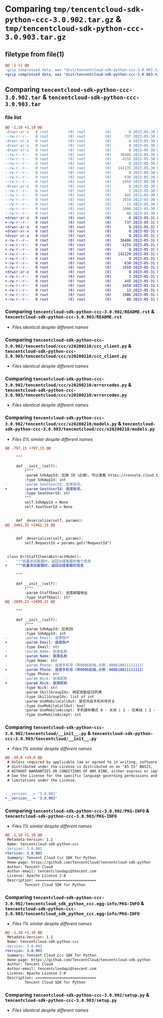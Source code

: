 # Comparing `tmp/tencentcloud-sdk-python-ccc-3.0.902.tar.gz` & `tmp/tencentcloud-sdk-python-ccc-3.0.903.tar.gz`

## filetype from file(1)

```diff
@@ -1 +1 @@
-gzip compressed data, was "dist/tencentcloud-sdk-python-ccc-3.0.902.tar", last modified: Tue May 30 00:17:33 2023, max compression
+gzip compressed data, was "dist/tencentcloud-sdk-python-ccc-3.0.903.tar", last modified: Wed May 31 02:05:34 2023, max compression
```

## Comparing `tencentcloud-sdk-python-ccc-3.0.902.tar` & `tencentcloud-sdk-python-ccc-3.0.903.tar`

### file list

```diff
@@ -1,19 +1,19 @@
-drwxr-xr-x   0 root         (0) root         (0)        0 2023-05-30 00:17:33.000000 tencentcloud-sdk-python-ccc-3.0.902/
--rw-r--r--   0 root         (0) root         (0)      737 2023-05-30 00:17:33.000000 tencentcloud-sdk-python-ccc-3.0.902/README.rst
-drwxr-xr-x   0 root         (0) root         (0)        0 2023-05-30 00:17:33.000000 tencentcloud-sdk-python-ccc-3.0.902/tencentcloud/
-drwxr-xr-x   0 root         (0) root         (0)        0 2023-05-30 00:17:33.000000 tencentcloud-sdk-python-ccc-3.0.902/tencentcloud/ccc/
-drwxr-xr-x   0 root         (0) root         (0)        0 2023-05-30 00:17:33.000000 tencentcloud-sdk-python-ccc-3.0.902/tencentcloud/ccc/v20200210/
--rw-r--r--   0 root         (0) root         (0)    36406 2023-05-30 00:17:33.000000 tencentcloud-sdk-python-ccc-3.0.902/tencentcloud/ccc/v20200210/ccc_client.py
--rw-r--r--   0 root         (0) root         (0)     4155 2023-05-30 00:17:33.000000 tencentcloud-sdk-python-ccc-3.0.902/tencentcloud/ccc/v20200210/errorcodes.py
--rw-r--r--   0 root         (0) root         (0)        0 2023-05-30 00:17:33.000000 tencentcloud-sdk-python-ccc-3.0.902/tencentcloud/ccc/v20200210/__init__.py
--rw-r--r--   0 root         (0) root         (0)   142135 2023-05-30 00:17:33.000000 tencentcloud-sdk-python-ccc-3.0.902/tencentcloud/ccc/v20200210/models.py
--rw-r--r--   0 root         (0) root         (0)        0 2023-05-30 00:17:33.000000 tencentcloud-sdk-python-ccc-3.0.902/tencentcloud/ccc/__init__.py
--rw-r--r--   0 root         (0) root         (0)      630 2023-05-30 00:17:33.000000 tencentcloud-sdk-python-ccc-3.0.902/tencentcloud/__init__.py
--rw-r--r--   0 root         (0) root         (0)     1659 2023-05-30 00:17:33.000000 tencentcloud-sdk-python-ccc-3.0.902/PKG-INFO
-drwxr-xr-x   0 root         (0) root         (0)        0 2023-05-30 00:17:33.000000 tencentcloud-sdk-python-ccc-3.0.902/tencentcloud_sdk_python_ccc.egg-info/
--rw-r--r--   0 root         (0) root         (0)        1 2023-05-30 00:17:33.000000 tencentcloud-sdk-python-ccc-3.0.902/tencentcloud_sdk_python_ccc.egg-info/dependency_links.txt
--rw-r--r--   0 root         (0) root         (0)      445 2023-05-30 00:17:33.000000 tencentcloud-sdk-python-ccc-3.0.902/tencentcloud_sdk_python_ccc.egg-info/SOURCES.txt
--rw-r--r--   0 root         (0) root         (0)     1659 2023-05-30 00:17:33.000000 tencentcloud-sdk-python-ccc-3.0.902/tencentcloud_sdk_python_ccc.egg-info/PKG-INFO
--rw-r--r--   0 root         (0) root         (0)       13 2023-05-30 00:17:33.000000 tencentcloud-sdk-python-ccc-3.0.902/tencentcloud_sdk_python_ccc.egg-info/top_level.txt
--rw-r--r--   0 root         (0) root         (0)     1006 2023-05-30 00:17:33.000000 tencentcloud-sdk-python-ccc-3.0.902/setup.py
--rw-r--r--   0 root         (0) root         (0)       88 2023-05-30 00:17:33.000000 tencentcloud-sdk-python-ccc-3.0.902/setup.cfg
+drwxr-xr-x   0 root         (0) root         (0)        0 2023-05-31 02:05:34.000000 tencentcloud-sdk-python-ccc-3.0.903/
+-rw-r--r--   0 root         (0) root         (0)      737 2023-05-31 02:05:33.000000 tencentcloud-sdk-python-ccc-3.0.903/README.rst
+drwxr-xr-x   0 root         (0) root         (0)        0 2023-05-31 02:05:34.000000 tencentcloud-sdk-python-ccc-3.0.903/tencentcloud/
+drwxr-xr-x   0 root         (0) root         (0)        0 2023-05-31 02:05:34.000000 tencentcloud-sdk-python-ccc-3.0.903/tencentcloud/ccc/
+drwxr-xr-x   0 root         (0) root         (0)        0 2023-05-31 02:05:34.000000 tencentcloud-sdk-python-ccc-3.0.903/tencentcloud/ccc/v20200210/
+-rw-r--r--   0 root         (0) root         (0)    36406 2023-05-31 02:05:33.000000 tencentcloud-sdk-python-ccc-3.0.903/tencentcloud/ccc/v20200210/ccc_client.py
+-rw-r--r--   0 root         (0) root         (0)     4155 2023-05-31 02:05:33.000000 tencentcloud-sdk-python-ccc-3.0.903/tencentcloud/ccc/v20200210/errorcodes.py
+-rw-r--r--   0 root         (0) root         (0)        0 2023-05-31 02:05:33.000000 tencentcloud-sdk-python-ccc-3.0.903/tencentcloud/ccc/v20200210/__init__.py
+-rw-r--r--   0 root         (0) root         (0)   142129 2023-05-31 02:05:33.000000 tencentcloud-sdk-python-ccc-3.0.903/tencentcloud/ccc/v20200210/models.py
+-rw-r--r--   0 root         (0) root         (0)        0 2023-05-31 02:05:33.000000 tencentcloud-sdk-python-ccc-3.0.903/tencentcloud/ccc/__init__.py
+-rw-r--r--   0 root         (0) root         (0)      630 2023-05-31 02:05:33.000000 tencentcloud-sdk-python-ccc-3.0.903/tencentcloud/__init__.py
+-rw-r--r--   0 root         (0) root         (0)     1659 2023-05-31 02:05:34.000000 tencentcloud-sdk-python-ccc-3.0.903/PKG-INFO
+drwxr-xr-x   0 root         (0) root         (0)        0 2023-05-31 02:05:34.000000 tencentcloud-sdk-python-ccc-3.0.903/tencentcloud_sdk_python_ccc.egg-info/
+-rw-r--r--   0 root         (0) root         (0)        1 2023-05-31 02:05:34.000000 tencentcloud-sdk-python-ccc-3.0.903/tencentcloud_sdk_python_ccc.egg-info/dependency_links.txt
+-rw-r--r--   0 root         (0) root         (0)      445 2023-05-31 02:05:34.000000 tencentcloud-sdk-python-ccc-3.0.903/tencentcloud_sdk_python_ccc.egg-info/SOURCES.txt
+-rw-r--r--   0 root         (0) root         (0)     1659 2023-05-31 02:05:34.000000 tencentcloud-sdk-python-ccc-3.0.903/tencentcloud_sdk_python_ccc.egg-info/PKG-INFO
+-rw-r--r--   0 root         (0) root         (0)       13 2023-05-31 02:05:34.000000 tencentcloud-sdk-python-ccc-3.0.903/tencentcloud_sdk_python_ccc.egg-info/top_level.txt
+-rw-r--r--   0 root         (0) root         (0)     1006 2023-05-31 02:05:33.000000 tencentcloud-sdk-python-ccc-3.0.903/setup.py
+-rw-r--r--   0 root         (0) root         (0)       88 2023-05-31 02:05:34.000000 tencentcloud-sdk-python-ccc-3.0.903/setup.cfg
```

### Comparing `tencentcloud-sdk-python-ccc-3.0.902/README.rst` & `tencentcloud-sdk-python-ccc-3.0.903/README.rst`

 * *Files identical despite different names*

### Comparing `tencentcloud-sdk-python-ccc-3.0.902/tencentcloud/ccc/v20200210/ccc_client.py` & `tencentcloud-sdk-python-ccc-3.0.903/tencentcloud/ccc/v20200210/ccc_client.py`

 * *Files identical despite different names*

### Comparing `tencentcloud-sdk-python-ccc-3.0.902/tencentcloud/ccc/v20200210/errorcodes.py` & `tencentcloud-sdk-python-ccc-3.0.903/tencentcloud/ccc/v20200210/errorcodes.py`

 * *Files identical despite different names*

### Comparing `tencentcloud-sdk-python-ccc-3.0.902/tencentcloud/ccc/v20200210/models.py` & `tencentcloud-sdk-python-ccc-3.0.903/tencentcloud/ccc/v20200210/models.py`

 * *Files 0% similar despite different names*

```diff
@@ -797,15 +797,15 @@
 
     """
 
     def __init__(self):
         r"""
         :param SdkAppId: 应用 ID（必填），可以查看 https://console.cloud.tencent.com/ccc
         :type SdkAppId: int
-        :param SeatUserId: 坐席账号。
+        :param SeatUserId: 座席账号。
         :type SeatUserId: str
         """
         self.SdkAppId = None
         self.SeatUserId = None
 
 
     def _deserialize(self, params):
@@ -2462,15 +2462,15 @@
 
 
     def _deserialize(self, params):
         self.RequestId = params.get("RequestId")
 
 
 class ErrStaffItem(AbstractModel):
-    """批量添加客服时，返回出错客服的像个信息
+    """批量添加客服时，返回出错客服的信息
 
     """
 
     def __init__(self):
         r"""
         :param StaffEmail: 坐席邮箱地址
         :type StaffEmail: str
@@ -2899,21 +2899,21 @@
 
     """
 
     def __init__(self):
         r"""
         :param SdkAppId: 应用ID
         :type SdkAppId: int
-        :param Email: 坐席账户
+        :param Email: 座席账户
         :type Email: str
-        :param Name: 坐席名称
+        :param Name: 座席名称
         :type Name: str
-        :param Phone: 坐席手机号（带0086前缀,示例：008618011111111）
+        :param Phone: 座席手机号（带0086前缀,示例：008618011111111）
         :type Phone: str
-        :param Nick: 坐席昵称
+        :param Nick: 座席昵称
         :type Nick: str
         :param SkillGroupIds: 绑定技能组ID列表
         :type SkillGroupIds: list of int
         :param UseMobileCallOut: 是否开启手机外呼开关
         :type UseMobileCallOut: bool
         :param UseMobileAccept: 手机接听模式 0 - 关闭 | 1 - 仅离线 | 2 - 始终
         :type UseMobileAccept: int
```

### Comparing `tencentcloud-sdk-python-ccc-3.0.902/tencentcloud/__init__.py` & `tencentcloud-sdk-python-ccc-3.0.903/tencentcloud/__init__.py`

 * *Files 1% similar despite different names*

```diff
@@ -10,8 +10,8 @@
 # Unless required by applicable law or agreed to in writing, software
 # distributed under the License is distributed on an "AS IS" BASIS,
 # WITHOUT WARRANTIES OR CONDITIONS OF ANY KIND, either express or implied.
 # See the License for the specific language governing permissions and
 # limitations under the License.
 
 
-__version__ = '3.0.902'
+__version__ = '3.0.903'
```

### Comparing `tencentcloud-sdk-python-ccc-3.0.902/PKG-INFO` & `tencentcloud-sdk-python-ccc-3.0.903/PKG-INFO`

 * *Files 1% similar despite different names*

```diff
@@ -1,10 +1,10 @@
 Metadata-Version: 1.1
 Name: tencentcloud-sdk-python-ccc
-Version: 3.0.902
+Version: 3.0.903
 Summary: Tencent Cloud Ccc SDK for Python
 Home-page: https://github.com/TencentCloud/tencentcloud-sdk-python
 Author: Tencent Cloud
 Author-email: tencentcloudapi@tencent.com
 License: Apache License 2.0
 Description: ============================
         Tencent Cloud SDK for Python
```

### Comparing `tencentcloud-sdk-python-ccc-3.0.902/tencentcloud_sdk_python_ccc.egg-info/PKG-INFO` & `tencentcloud-sdk-python-ccc-3.0.903/tencentcloud_sdk_python_ccc.egg-info/PKG-INFO`

 * *Files 1% similar despite different names*

```diff
@@ -1,10 +1,10 @@
 Metadata-Version: 1.1
 Name: tencentcloud-sdk-python-ccc
-Version: 3.0.902
+Version: 3.0.903
 Summary: Tencent Cloud Ccc SDK for Python
 Home-page: https://github.com/TencentCloud/tencentcloud-sdk-python
 Author: Tencent Cloud
 Author-email: tencentcloudapi@tencent.com
 License: Apache License 2.0
 Description: ============================
         Tencent Cloud SDK for Python
```

### Comparing `tencentcloud-sdk-python-ccc-3.0.902/setup.py` & `tencentcloud-sdk-python-ccc-3.0.903/setup.py`

 * *Files identical despite different names*

